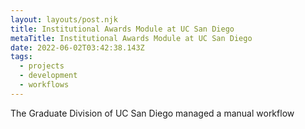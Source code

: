 ```yaml
---
layout: layouts/post.njk
title: Institutional Awards Module at UC San Diego
metaTitle: Institutional Awards Module at UC San Diego
date: 2022-06-02T03:42:38.143Z
tags:
  - projects
  - development
  - workflows
---
```

The Graduate Division of UC San Diego managed a manual workflow